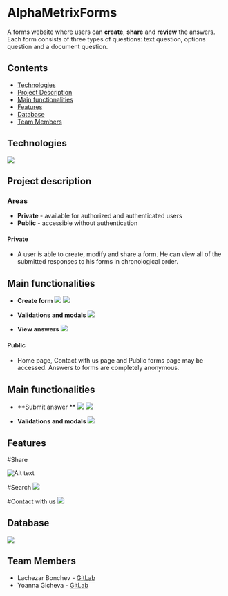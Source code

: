 # AlphaMetrixForms
A forms website where users can **create**, **share** and **review** the answers.
Each form consists of three types of questions: text question, options question and a document question.

## Contents

- [Technologies](#technologies)
- [Project Description](#project-description)
- [Main functionalities](#main-functionalities)
- [Features](#features)
- [Database](#database)
- [Team Members](#team-members)

## Technologies
![](/Images/git-technologies.png)

## Project description
### Areas
* **Private** - available for authorized and authenticated users 
* **Public** -  accessible without authentication

#### Private
* A user is able to create, modify and share a form. He can view all of the submitted responses to his forms in chronological order.

## Main functionalities
* **Create form**
![](/Images/textquestion.png)
![](/Images/optionquestion.png)

* **Validations and modals**
![](/Images/success.png)

* **View answers**
![](/Images/download.png)


#### Public
* Home page, Contact with us page and Public forms page may be accessed. Answers to forms are completely anonymous.

## Main functionalities
* **Submit answer **
![](/Images/satisfaction.png)
![](/Images/upload.png)

* **Validations and modals**
![](/Images/document-restriction.png)

## Features

#Share

![Alt text](/Images/share.png)

#Search
![](/Images/search.png)

#Contact with us
![](/Images/contactwithus.png)


## Database
![](/Images/Database.png)

## Team Members
* Lachezar Bonchev - [GitLab](https://gitlab.com/lachezar.bonchev)
* Yoanna Gicheva - [GitLab](https://gitlab.com/yoanna.gicheva)